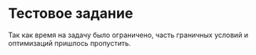 # Тестовое задание
Так как время на задачу было ограничено, часть граничных условий и оптимизаций пришлось пропустить.
